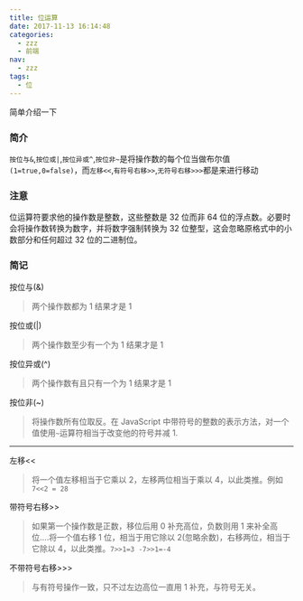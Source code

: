 ```yaml
---
title: 位运算
date: 2017-11-13 16:14:48
categories:
  - zzz
  - 前端
nav:
  - zzz
tags:
  - 位
---
```


简单介绍一下

<!--more-->

### 简介

`按位与&`,`按位或|`,`按位异或^`,`按位非~`是将操作数的每个位当做布尔值`(1=true,0=false)`，而`左移<<`,`有符号右移>>`,`无符号右移>>>`都是来进行移动

### 注意

位运算符要求他的操作数是整数，这些整数是 32 位而非 64 位的浮点数。必要时会将操作数转换为数字，并将数字强制转换为 32 位整型，这会忽略原格式中的小数部分和任何超过 32 位的二进制位。

### 简记

按位与(&)

> 两个操作数都为 1 结果才是 1

按位或(|)

> 两个操作数至少有一个为 1 结果才是 1

按位异或(^)

> 两个操作数有且只有一个为 1 结果才是 1

按位非(~)

> 将操作数所有位取反。在 JavaScript 中带符号的整数的表示方法，对一个值使用`~`运算符相当于改变他的符号并减 1.

---

左移<<

> 将一个值左移相当于它乘以 2，左移两位相当于乘以 4，以此类推。例如`7<<2 = 28`

带符号右移>>

> 如果第一个操作数是正数，移位后用 0 补充高位，负数则用 1 来补全高位....将一个值右移 1 位，相当于用它除以 2(忽略余数)，右移两位，相当于它除以 4，以此类推。`7>>1=3 -7>>1=-4`

不带符号右移>>>

> 与有符号操作一致，只不过左边高位一直用 1 补充，与符号无关。
